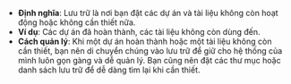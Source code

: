  

- **Định nghĩa**: Lưu trữ là nơi bạn đặt các dự án và tài liệu không còn hoạt động hoặc không cần thiết nữa.
- **Ví dụ**: Các dự án đã hoàn thành, các tài liệu không còn dùng đến.
- **Cách quản lý**: Khi một dự án hoàn thành hoặc một tài liệu không còn cần thiết, bạn nên di chuyển chúng vào lưu trữ để giữ cho hệ thống của mình luôn gọn gàng và dễ quản lý. Bạn cũng nên đặt các thư mục hoặc danh sách lưu trữ để dễ dàng tìm lại khi cần thiết.